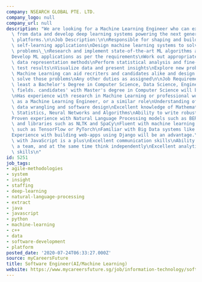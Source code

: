 ```yaml
---
company: NSEARCH GLOBAL PTE. LTD.
company_logo: null
company_url: null
description: "We are looking for a Machine Learning Engineer who can extract insights\
  \ from data and develop deep learning systems powering the next generation recruitment\
  \ platforms.\n\nJob Description:\n\nResponsible for shaping and building efficient\
  \ self-learning applications\nDesign machine learning systems to solve challenging\
  \ problems\_\nResearch and implement state-of-the-art ML algorithms and tools\n\
  Develop ML applications as per the requirements\nWork out appropriate datasets and\
  \ data representation methods\nPerform statistical analysis and fine-tuning using\
  \ test results\nVisualize data and present insights\nExplore new problems where\
  \ Machine Learning can aid recriters and candidates alike and design systems to\
  \ solve those problems\nAny other duties as assigned\n\nJob Requirements:\n\nAt\
  \ least a Bachelor's Degree in Computer Science, Data Science, Engineering or related\
  \ fields. candidates' with Master's degree in Computer Science will be preferred.\_\
  \nHas experience with research in Machine Learning or professional work experience\
  \ as a Machine Learning Engineer, or a similar role\nUnderstanding of data structures,\
  \ data wrangling and software design\nExcellent knowledge of Mathematics, Probability,\
  \ Statistics, Neural Networks and Algorithms\nAbility to write robust code in Python\n\
  Proven experience with Natural Language Processing models such as BERT and GPT-2,\
  \ and libraries such as NLTK and SpaCy\nFluent with machine learning frameworks\
  \ such as TensorFlow or PyTorch\nFamiliar with Big Data systems like Hadoop/Spark\n\
  Experience with building web-apps using Django will be an advantage.\nFamiliarity\
  \ with JavaScript is a plus\nExcellent communication skills\nAbility to work in\
  \ a team, and at the same time think independently\nExcellent analytical and problem-solving\
  \ skills\n"
id: 5251
job_tags:
- agile-methodologies
- system
- insight
- staffing
- deep-learning
- natural-language-processing
- extract
- java
- javascript
- python
- machine-learning
- c++
- data
- software-development
- platform
posted_date: '2020-07-24T06:33:27.000Z'
source: myCareersFuture
title: Software Engineer(AI/Machine Learning)
website: https://www.mycareersfuture.sg/job/information-technology/software-engineer-d4cee2d11affe75eb506c26d61d16a38
---
```

